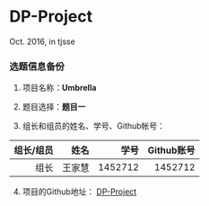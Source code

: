 # DP-Project
Oct. 2016, in tjsse

### 选题信息备份

1. 项目名称：**Umbrella**

2. 题目选择：**题目一**

3. 组长和组员的姓名、学号、Github帐号：

 | 组长/组员 | 姓名 | 学号 | Github账号 |
 |----------:|-----:|-----:|-----------:|
 |   组长    |王家慧|1452712|1452712|

4. 项目的Github地址：
[DP-Project](https://github.com/1452712/DP-Project)